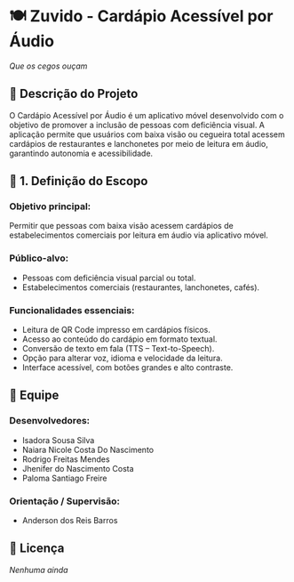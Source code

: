 # 🍽️ Zuvido - Cardápio Acessível por Áudio
_Que os cegos ouçam_

## 📖 Descrição do Projeto

O Cardápio Acessível por Áudio é um aplicativo móvel desenvolvido com o objetivo de promover a inclusão de pessoas com deficiência visual.
A aplicação permite que usuários com baixa visão ou cegueira total acessem cardápios de restaurantes e lanchonetes por meio de leitura em áudio, garantindo autonomia e acessibilidade.

## 🎯 1. Definição do Escopo

### Objetivo principal:
Permitir que pessoas com baixa visão acessem cardápios de estabelecimentos comerciais por leitura em áudio via aplicativo móvel.

### Público-alvo:

* Pessoas com deficiência visual parcial ou total.
* Estabelecimentos comerciais (restaurantes, lanchonetes, cafés).

### Funcionalidades essenciais:

* Leitura de QR Code impresso em cardápios físicos.
* Acesso ao conteúdo do cardápio em formato textual.
* Conversão de texto em fala (TTS – Text-to-Speech).
* Opção para alterar voz, idioma e velocidade da leitura.
* Interface acessível, com botões grandes e alto contraste.

## 👥 Equipe

### Desenvolvedores: 
* Isadora Sousa Silva
* Naiara Nicole Costa Do Nascimento
* Rodrigo Freitas Mendes
* Jhenifer do Nascimento Costa
* Paloma Santiago Freire

### Orientação / Supervisão: 
* Anderson dos Reis Barros

## 🧾 Licença
_Nenhuma ainda_
